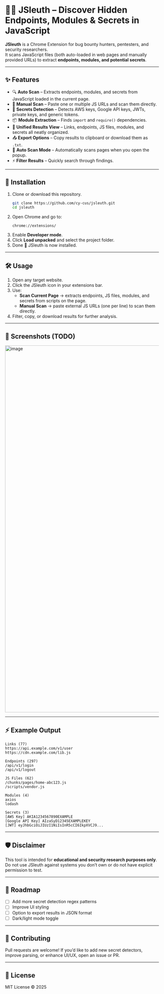 # 🕵️‍♂️ JSleuth – Discover Hidden Endpoints, Modules & Secrets in JavaScript

**JSleuth** is a Chrome Extension for bug bounty hunters, pentesters, and security researchers.  
It scans JavaScript files (both auto-loaded in web pages and manually provided URLs) to extract **endpoints, modules, and potential secrets**.  

---

## ✨ Features
- 🔍 **Auto Scan** – Extracts endpoints, modules, and secrets from JavaScript loaded in the current page.  
- 📝 **Manual Scan** – Paste one or multiple JS URLs and scan them directly.  
- 📑 **Secrets Detection** – Detects AWS keys, Google API keys, JWTs, private keys, and generic tokens.  
- 📦 **Module Extraction** – Finds `import` and `require()` dependencies.  
- 📂 **Unified Results View** – Links, endpoints, JS files, modules, and secrets all neatly organized.  
- 📤 **Export Options** – Copy results to clipboard or download them as `.txt`.  
- 🔄 **Auto Scan Mode** – Automatically scans pages when you open the popup.  
- ⚡ **Filter Results** – Quickly search through findings.  

---

## 🚀 Installation
1. Clone or download this repository.  
   ```bash
   git clone https://github.com/cy-cus/jsleuth.git
   cd jsleuth
   ```
2. Open Chrome and go to:  
   ```
   chrome://extensions/
   ```
3. Enable **Developer mode**.  
4. Click **Load unpacked** and select the project folder.  
5. Done 🎉 JSleuth is now installed.  

---

## 🛠️ Usage
1. Open any target website.  
2. Click the JSleuth icon in your extensions bar.  
3. Use:  
   - **Scan Current Page** → extracts endpoints, JS files, modules, and secrets from scripts on the page.  
   - **Manual Scan** → paste external JS URLs (one per line) to scan them directly.  
4. Filter, copy, or download results for further analysis.  

---

## 📸 Screenshots (TODO)
<img width="885" height="1202" alt="image" src="https://github.com/user-attachments/assets/f868e2d6-ff33-46bc-ba41-c1d98a7db1e1" />


---

## ⚡ Example Output
```text
Links (77)
https://api.example.com/v1/user
https://cdn.example.com/lib.js

Endpoints (297)
/api/v1/login
/api/v1/logout

JS Files (62)
/chunks/pages/home-abc123.js
/scripts/vendor.js

Modules (4)
axios
lodash

Secrets (3)
[AWS Key] AKIA1234567890EXAMPLE
[Google API Key] AIzaSyD12345EXAMPLEKEY
[JWT] eyJhbGciOiJIUzI1NiIsInR5cCI6IkpXVCJ9...
```

---

## 🛡️ Disclaimer
This tool is intended for **educational and security research purposes only**.  
Do not use JSleuth against systems you don’t own or do not have explicit permission to test.  

---

## 📌 Roadmap
- [ ] Add more secret detection regex patterns  
- [ ] Improve UI styling  
- [ ] Option to export results in JSON format  
- [ ] Dark/light mode toggle  

---

## 🤝 Contributing
Pull requests are welcome! If you’d like to add new secret detectors, improve parsing, or enhance UI/UX, open an issue or PR.  

---

## 📜 License
MIT License © 2025 
